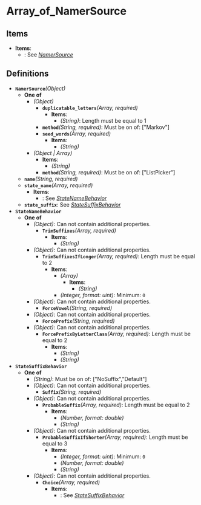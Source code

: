 # Array_of_NamerSource

## Items

  - **Items**:
    - : See *[NamerSource](#definitions/NamerSource)*
## Definitions
  - <a id="definitions/NamerSource"></a>**`NamerSource`***(Object)*
    - **One of**
      - *(Object)*
        - **`duplicatable_letters`***(Array, required)*
          - **Items**:
            - *(String)*: Length must be equal to 1
        - **`method`***(String, required)*: Must be on of: ["Markov"]
        - **`seed_words`***(Array, required)*
          - **Items**:
            - *(String)*
      - *(Object | Array)*
        - **Items**:
          - *(String)*
        - **`method`***(String, required)*: Must be on of: ["ListPicker"]
    - **`name`***(String, required)*
    - **`state_name`***(Array, required)*
      - **Items**:
        - : See *[StateNameBehavior](#definitions/StateNameBehavior)*
    - **`state_suffix`**: See *[StateSuffixBehavior](#definitions/StateSuffixBehavior)*
  - <a id="definitions/StateNameBehavior"></a>**`StateNameBehavior`**
    - **One of**
      - *(Object)*: Can not contain additional properties.
        - **`TrimSuffixes`***(Array, required)*
          - **Items**:
            - *(String)*
      - *(Object)*: Can not contain additional properties.
        - **`TrimSuffixesIfLonger`***(Array, required)*: Length must be equal to 2
          - **Items**:
            - *(Array)*
              - **Items**:
                - *(String)*
            - *(Integer, format: uint)*: Minimum: `0`
      - *(Object)*: Can not contain additional properties.
        - **`ForceVowel`***(String, required)*
      - *(Object)*: Can not contain additional properties.
        - **`ForcePrefix`***(String, required)*
      - *(Object)*: Can not contain additional properties.
        - **`ForcePrefixByLetterClass`***(Array, required)*: Length must be equal to 2
          - **Items**:
            - *(String)*
            - *(String)*
  - <a id="definitions/StateSuffixBehavior"></a>**`StateSuffixBehavior`**
    - **One of**
      - *(String)*: Must be on of: ["NoSuffix","Default"]
      - *(Object)*: Can not contain additional properties.
        - **`Suffix`***(String, required)*
      - *(Object)*: Can not contain additional properties.
        - **`ProbableSuffix`***(Array, required)*: Length must be equal to 2
          - **Items**:
            - *(Number, format: double)*
            - *(String)*
      - *(Object)*: Can not contain additional properties.
        - **`ProbableSuffixIfShorter`***(Array, required)*: Length must be equal to 3
          - **Items**:
            - *(Integer, format: uint)*: Minimum: `0`
            - *(Number, format: double)*
            - *(String)*
      - *(Object)*: Can not contain additional properties.
        - **`Choice`***(Array, required)*
          - **Items**:
            - : See *[StateSuffixBehavior](#definitions/StateSuffixBehavior)*

